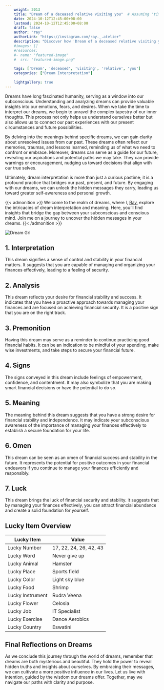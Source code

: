 ```yaml
---
    weight: 2013
    title: "Dream of a deceased relative visiting you"  # Assuming 'title' column exists
    date: 2024-10-12T12:45:00+08:00
    lastmod: 2024-10-12T12:45:00+08:00
    draft: false
    author: "ray"
    authorLink: "https://instagram.com/ray._.atelier"
    description: "Discover how 'Dream of a deceased relative visiting you' can interpret your future and uncover its significant meanings in your life."
    #images: []
    #resources:
    #- name: "featured-image"
    #  src: "featured-image.png"
    
    tags: ['Dream', 'deceased', 'visiting', 'relative', 'you']
    categories: ["Dream Interpretation"]
    
    lightgallery: true
---
```

    
Dreams have long fascinated humanity, serving as a window into our subconscious. Understanding and analyzing dreams can provide valuable insights into our emotions, fears, and desires. When we take the time to interpret our dreams, we begin to unravel the complex tapestry of our inner thoughts. This process not only helps us understand ourselves better but also allows us to connect our past experiences with our present circumstances and future possibilities.

By delving into the meanings behind specific dreams, we can gain clarity about unresolved issues from our past. These dreams often reflect our memories, traumas, and lessons learned, reminding us of what we need to confront or embrace. Moreover, dreams can serve as a guide for our future, revealing our aspirations and potential paths we may take. They can provide warnings or encouragement, nudging us toward decisions that align with our true selves.

Ultimately, dream interpretation is more than just a curious pastime; it is a profound practice that bridges our past, present, and future. By engaging with our dreams, we can unlock the hidden messages they carry, leading us toward greater self-awareness and personal growth.

{{< admonition >}}
Welcome to the realm of dreams, where I, [Ray](https://instagram.com/ray._.atelier), explore the intricacies of dream interpretation and meaning. Here, you’ll find insights that bridge the gap between your subconscious and conscious mind. Join me on a journey to uncover the hidden messages in your dreams.
{{< /admonition >}}

![Dream Grl](https://cdn.pixabay.com/photo/2017/11/02/03/35/gothic-2910057_1280.jpg "Dream Grl")

## 1. Interpretation
 This dream signifies a sense of control and stability in your financial matters. It suggests that you are capable of managing and organizing your finances effectively, leading to a feeling of security.

## 2. Analysis
 This dream reflects your desire for financial stability and success. It indicates that you have a proactive approach towards managing your finances and are focused on achieving financial security. It is a positive sign that you are on the right track.

## 3. Premonition
 Having this dream may serve as a reminder to continue practicing good financial habits. It can be an indication to be mindful of your spending, make wise investments, and take steps to secure your financial future.

## 4. Signs
 The signs conveyed in this dream include feelings of empowerment, confidence, and contentment. It may also symbolize that you are making smart financial decisions or have the potential to do so.

## 5. Meaning
 The meaning behind this dream suggests that you have a strong desire for financial stability and independence. It may indicate your subconscious awareness of the importance of managing your finances effectively to establish a secure foundation for your life.

## 6. Omen
 This dream can be seen as an omen of financial success and stability in the future. It represents the potential for positive outcomes in your financial endeavors if you continue to manage your finances efficiently and responsibly.

## 7. Luck
 This dream brings the luck of financial security and stability. It suggests that by managing your finances effectively, you can attract financial abundance and create a solid foundation for yourself.

## Lucky Item Overview
| Lucky Item          | Value              |
|---------------|--------------------|
| Lucky Number        | 17, 22, 24, 26, 42, 43  |
| Lucky Word          | Never give up |
| Lucky Animal        | Hamster |
| Lucky Place         | Sports field     |
| Lucky Color         | Light sky blue     |
| Lucky Food          | Shrimp      |
| Lucky Instrument    | Rudra Veena |
| Lucky Flower        | Celosia    |
| Lucky Job           | IT Specialist       |
| Lucky Exercise      | Dance Aerobics  |
| Lucky Country       | Eswatini    |


##  Final Reflections on Dreams

As we conclude this journey through the world of dreams, remember that dreams are both mysterious and beautiful. They hold the power to reveal hidden truths and insights about ourselves. By embracing their messages, we can cultivate a more positive influence in our lives. Let us live with intention, guided by the wisdom our dreams offer. Together, may we navigate our paths with clarity and purpose.
